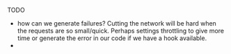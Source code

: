 TODO
  - how can we generate failures? Cutting the network will be hard when the
    requests are so small/quick. Perhaps settings throttling to give more time
    or generate the error in our code if we have a hook available.
  - 
